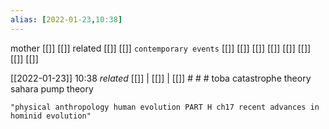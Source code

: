 ```yaml
---
alias: [2022-01-23,10:38]
---
```

 mother [[]] [[]]
 related [[]] [[]]
 `contemporary events` [[]] [[]] [[]] [[]] [[]] [[]] [[]] [[]]

[[2022-01-23]] 10:38 _related_ [[]] | [[]] | [[]] # # #
toba catastrophe theory
sahara pump theory
```query
"physical anthropology human evolution PART H ch17 recent advances in hominid evolution"
```